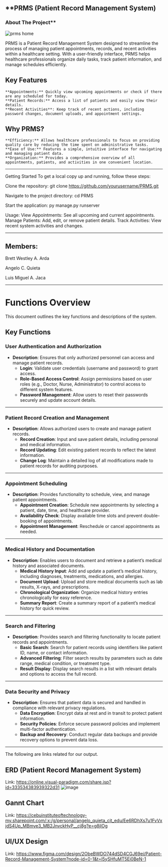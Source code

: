 ## **PRMS (Patient Record Management System)

### About The Project**

![prms home](https://github.com/user-attachments/assets/a1292461-cfbe-495d-ba1a-76f588a69e1a)

PRMS is a Patient Record Management System designed to streamline the process of managing patient appointments, records, and recent activities within a healthcare setting. With a user-friendly interface, PRMS helps healthcare professionals organize daily tasks, track patient information, and manage schedules efficiently.

## **Key Features**

    **Appointments:** Quickly view upcoming appointments or check if there are any scheduled for today.
    **Patient Records:** Access a list of patients and easily view their details.
    **Recent Activities**: Keep track of recent actions, including password changes, document uploads, and appointment settings.

## **Why PRMS?**

    **Efficiency:** Allows healthcare professionals to focus on providing quality care by reducing the time spent on administrative tasks.
    **Ease of Use:** Features a simple, intuitive interface for navigating and managing patient data.
    **Organization:** Provides a comprehensive overview of all appointments, patients, and activities in one convenient location.

------------------------------------------------------------------------------

Getting Started
To get a local copy up and running, follow these steps:

Clone the repository:
git clone https://github.com/yourusername/PRMS.git

Navigate to the project directory:
cd PRMS

Start the application:
py manage.py runserver

Usage:
View Appointments: See all upcoming and current appointments.
Manage Patients: Add, edit, or remove patient details.
Track Activities: View recent system activities and changes.

------------------------------------------------------------------------------

## Members: 
  Brett Westley A. Arda
  
  Angelo C. Quieta
  
  Luis Miguel A. Jaca


------------------------------------------------------------------------------

# Functions Overview

This document outlines the key functions and descriptions of the system.

## Key Functions

### User Authentication and Authorization
- **Description**: Ensures that only authorized personnel can access and manage patient records.
  - **Login**: Validate user credentials (username and password) to grant access.
  - **Role-Based Access Control**: Assign permissions based on user roles (e.g., Doctor, Nurse, Administrator) to control access to different system features.
  - **Password Management**: Allow users to reset their passwords securely and update account details.

---

### Patient Record Creation and Management
- **Description**: Allows authorized users to create and manage patient records.
  - **Record Creation**: Input and save patient details, including personal and medical information.
  - **Record Updating**: Edit existing patient records to reflect the latest information.
  - **Change Log**: Maintain a detailed log of all modifications made to patient records for auditing purposes.

---

### Appointment Scheduling
- **Description**: Provides functionality to schedule, view, and manage patient appointments.
  - **Appointment Creation**: Schedule new appointments by selecting a patient, date, time, and healthcare provider.
  - **Availability Check**: Display available time slots and prevent double-booking of appointments.
  - **Appointment Management**: Reschedule or cancel appointments as needed.

---

### Medical History and Documentation
- **Description**: Enables users to document and retrieve a patient’s medical history and associated documents.
  - **Medical History Input**: Add and update a patient’s medical history, including diagnoses, treatments, medications, and allergies.
  - **Document Upload**: Upload and store medical documents such as lab results, X-rays, and prescriptions.
  - **Chronological Organization**: Organize medical history entries chronologically for easy reference.
  - **Summary Report**: Create a summary report of a patient’s medical history for quick review.

---

### Search and Filtering
- **Description**: Provides search and filtering functionality to locate patient records and appointments.
  - **Basic Search**: Search for patient records using identifiers like patient ID, name, or contact information.
  - **Advanced Filtering**: Filter search results by parameters such as date range, medical condition, or treatment type.
  - **Result Display**: Display search results in a list with relevant details and options to access the full record.

---

### Data Security and Privacy
- **Description**: Ensures that patient data is secured and handled in compliance with relevant privacy regulations.
  - **Data Encryption**: Encrypt data at rest and in transit to protect patient information.
  - **Security Policies**: Enforce secure password policies and implement multi-factor authentication.
  - **Backup and Recovery**: Conduct regular data backups and provide recovery options to prevent data loss.





------------------------------------------------------------------------------


The following are links related for our output.



## ERD (Patient Record Management System)

Link: https://online.visual-paradigm.com/share.jsp?id=333534383939322d31
![image](https://github.com/user-attachments/assets/b2d250de-e43d-474c-912e-4d190ee60fd4)



## Gannt Chart
Link: https://cebuinstituteoftechnology-my.sharepoint.com/:x:/g/personal/angelo_quieta_cit_edu/Ee6RDhXs7u1FvVxjdS4Up_MBmye3_MB2JnvckHyP__cj8g?e=g8jlOg


## UI/UX Design

Link: https://www.figma.com/design/2ObeBWDO744dSD4CGJ69ei/Patient-Record-Management-System?node-id=0-1&t=l5ySHfuMT5Ei0BeN-1

